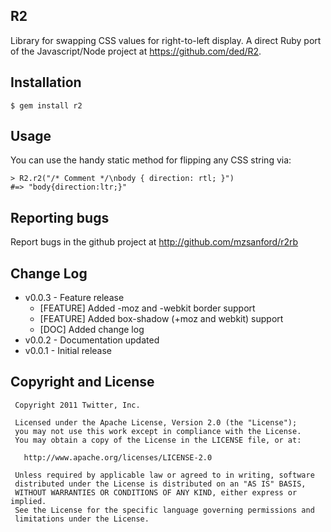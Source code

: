 ## R2

Library for swapping CSS values for right-to-left display. A direct Ruby port of the Javascript/Node project at https://github.com/ded/R2.

## Installation

    $ gem install r2

## Usage

You can use the handy static method for flipping any CSS string via:

    > R2.r2("/* Comment */\nbody { direction: rtl; }")
    #=> "body{direction:ltr;}"

## Reporting bugs

Report bugs in the github project at http://github.com/mzsanford/r2rb

## Change Log

 * v0.0.3 - Feature release
   * [FEATURE] Added -moz and -webkit border support
   * [FEATURE] Added box-shadow (+moz and webkit) support
   * [DOC] Added change log
 * v0.0.2 - Documentation updated
 * v0.0.1 - Initial release

## Copyright and License

     Copyright 2011 Twitter, Inc.

     Licensed under the Apache License, Version 2.0 (the "License");
     you may not use this work except in compliance with the License.
     You may obtain a copy of the License in the LICENSE file, or at:

       http://www.apache.org/licenses/LICENSE-2.0

     Unless required by applicable law or agreed to in writing, software
     distributed under the License is distributed on an "AS IS" BASIS,
     WITHOUT WARRANTIES OR CONDITIONS OF ANY KIND, either express or implied.
     See the License for the specific language governing permissions and
     limitations under the License.